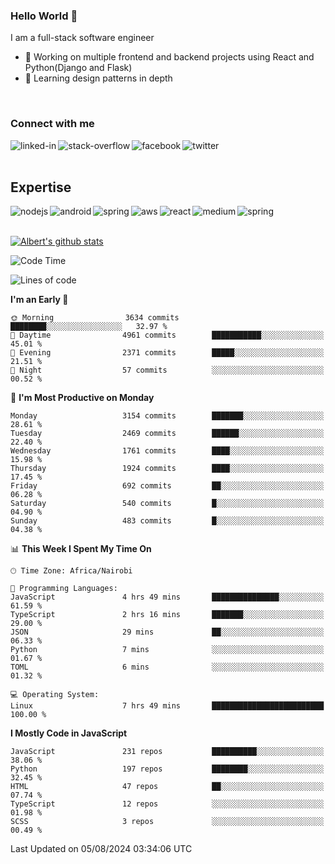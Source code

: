 

### Hello World 👋
I am a full-stack software engineer
- 🔭 Working on multiple frontend and backend projects using React and Python(Django and Flask)
- 🌱 Learning design patterns in depth

<br>

### Connect with me

[<img align="left" alt="linked-in" src="https://img.shields.io/badge/linkedin-%230077B5.svg?&style=for-the-badge&logo=linkedin&logoColor=white" />](https://www.linkedin.com/in/albert-byrone/)

<!-- [<img align="left" alt="medium" src="https://img.shields.io/badge/medium-%2312100E.svg?&style=for-the-badge&logo=medium&logoColor=white" />](https://56faisal.medium.com/) -->

[<img align="left" alt="stack-overflow" src="https://img.shields.io/badge/stack%20overflow-FE7A16?logo=stack-overflow&logoColor=white&style=for-the-badge" />](https://stackoverflow.com/users/11916317/albert-byrone)

[<img align="left" alt="facebook" src="https://img.shields.io/badge/facebook-%231877F2.svg?&style=for-the-badge&logo=facebook&logoColor=white" />](https://web.facebook.com/albert.byrone.1/)

[<img align="left" alt="twitter" src="https://img.shields.io/badge/twitter-%231DA1F2.svg?&style=for-the-badge&logo=twitter&logoColor=white" />](https://twitter.com/byrone_albert)

<br>

<br>

## Expertise
<img align="left" alt="nodejs" src="https://img.shields.io/badge/python%20-%2343853D.svg?&style=for-the-badge&logo=node.js&logoColor=white" />
<img align="left" alt="android" src="https://img.shields.io/badge/Flask-3DDC84?logo=android&logoColor=white&style=for-the-badge" />
<img align="left" alt="spring" src="https://img.shields.io/badge/drf%20-%236DB33F.svg?&style=for-the-badge&logo=spring&logoColor=white" />
<img align="left" alt="aws" src="https://img.shields.io/badge/django%20AWS-%23232F3E?logo=amazon-aws&logoColor=white&style=for-the-badge" />
<img align="left" alt="react" src="https://img.shields.io/badge/react%20-%2320232a.svg?&style=for-the-badge&logo=react&logoColor=%2361DAFB" />
<img align="left" alt="medium" src="https://img.shields.io/badge/Angular-%23316192.svg?&style=for-the-badge&logo=postgresql&logoColor=white" />
<img align="left" alt="spring" src="https://img.shields.io/badge/Javascript%20-%236DB33F.svg?&style=for-the-badge&logo=spring&logoColor=white" />
<br>
<br>


[![Albert's github stats](https://github-readme-stats.vercel.app/api?username=Albert-Byrone&count_private=true&show_icons=true&theme=radical&hide_rank=false)](https://github.com/anuraghazra/github-readme-stats)

<!-- [![Top Langs](https://github-readme-stats.vercel.app/api/top-langs/?username=Albert-Byrone&layout=compact)](https://github.com/anuraghazra/github-readme-stats) -->

<!--
**Albert-Byrone/Albert-Byrone** is a ✨ _special_ ✨ repository because its `README.md` (this file) appears on your GitHub profile.

Here are some ideas to get you started:

- 🔭 I’m currently working on ...
- 🌱 I’m currently learning ...
- 👯 I’m looking to collaborate on ...
- 🤔 I’m looking for help with ...
- 💬 Ask me about ...
- 📫 How to reach me: ...
- 😄 Pronouns: ...
- ⚡ Fun fact: ...
-->


<!--START_SECTION:waka-->
![Code Time](http://img.shields.io/badge/Code%20Time-1%2C316%20hrs%206%20mins-blue)

![Lines of code](https://img.shields.io/badge/From%20Hello%20World%20I%27ve%20Written-65.6%20million%20lines%20of%20code-blue)

**I'm an Early 🐤** 

```text
🌞 Morning                3634 commits        ████████░░░░░░░░░░░░░░░░░   32.97 % 
🌆 Daytime                4961 commits        ███████████░░░░░░░░░░░░░░   45.01 % 
🌃 Evening                2371 commits        █████░░░░░░░░░░░░░░░░░░░░   21.51 % 
🌙 Night                  57 commits          ░░░░░░░░░░░░░░░░░░░░░░░░░   00.52 % 
```
📅 **I'm Most Productive on Monday** 

```text
Monday                   3154 commits        ███████░░░░░░░░░░░░░░░░░░   28.61 % 
Tuesday                  2469 commits        ██████░░░░░░░░░░░░░░░░░░░   22.40 % 
Wednesday                1761 commits        ████░░░░░░░░░░░░░░░░░░░░░   15.98 % 
Thursday                 1924 commits        ████░░░░░░░░░░░░░░░░░░░░░   17.45 % 
Friday                   692 commits         ██░░░░░░░░░░░░░░░░░░░░░░░   06.28 % 
Saturday                 540 commits         █░░░░░░░░░░░░░░░░░░░░░░░░   04.90 % 
Sunday                   483 commits         █░░░░░░░░░░░░░░░░░░░░░░░░   04.38 % 
```


📊 **This Week I Spent My Time On** 

```text
🕑︎ Time Zone: Africa/Nairobi

💬 Programming Languages: 
JavaScript               4 hrs 49 mins       ███████████████░░░░░░░░░░   61.59 % 
TypeScript               2 hrs 16 mins       ███████░░░░░░░░░░░░░░░░░░   29.00 % 
JSON                     29 mins             ██░░░░░░░░░░░░░░░░░░░░░░░   06.33 % 
Python                   7 mins              ░░░░░░░░░░░░░░░░░░░░░░░░░   01.67 % 
TOML                     6 mins              ░░░░░░░░░░░░░░░░░░░░░░░░░   01.32 % 

💻 Operating System: 
Linux                    7 hrs 49 mins       █████████████████████████   100.00 % 
```

**I Mostly Code in JavaScript** 

```text
JavaScript               231 repos           ██████████░░░░░░░░░░░░░░░   38.06 % 
Python                   197 repos           ████████░░░░░░░░░░░░░░░░░   32.45 % 
HTML                     47 repos            ██░░░░░░░░░░░░░░░░░░░░░░░   07.74 % 
TypeScript               12 repos            ░░░░░░░░░░░░░░░░░░░░░░░░░   01.98 % 
SCSS                     3 repos             ░░░░░░░░░░░░░░░░░░░░░░░░░   00.49 % 
```




 Last Updated on 05/08/2024 03:34:06 UTC
<!--END_SECTION:waka-->
